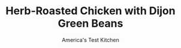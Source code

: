 ---
layout: ../../layouts/MarkdownPostLayout.astro
title: Herb-Roasted Chicken with Dijon Green Beans
author: America's Test Kitchen
pubDate: 2023-03-15
description: "The quick weeknight meal may sound (and taste) like it would take hours to prepare, but we found a way to cut down on the time without sacrificing flavor."
image_url: https://res.cloudinary.com/hksqkdlah/image/upload/ar_1:1,c_fill,dpr_2.0,f_auto,fl_lossy.progressive.strip_profile,g_faces:auto,q_auto:low,w_344/9553_sfs-herbroastedchickenwithdijongreenbeans-14
tags: ["Main Courses","Chicken","Weeknight","30-Minute Suppers"]
calories: 
protein: 
carbohydrates: 
fats: 
fiber: 
ingredients: ["5 tablespoons, unsalted butter, softened","2 tablespoons, Dijon mustard","2 tablespoons, minced fresh thyme","3 , garlic cloves, minced",", Salt and pepper","2 teaspoons, honey","4 (12-ounce) bone-in, split chicken breasts, trimmed and halved crosswise","2 pounds, green beans, trimmed and cut into 2-inch lengths","1/4 cup, water"]
serves: 4
time: "30 minutes"
instructions: ["Adjust oven rack to lowest position and heat oven to 450 degrees. Combine butter, mustard, thyme, garlic, ½ teaspoon salt, and ½ teaspoon pepper in bowl. Transfer 2 tablespoons butter mixture to second bowl and stir in honey; reserve. Pat chicken dry with paper towels and rub with unsweetened butter mixture. Cook chicken, skin side down, in 12-inch nonstick skillet over medium-high heat until browned, about 5 minutes. Arrange chicken, skin side up, in 13 by 9-inch baking dish and roast until meat registers 160 degrees, about 20 minutes.","Meanwhile, melt reserved honey butter over medium-high heat in now-empty skillet. Add green beans and cook, stirring occasionally, until spotty brown, 8 to 10 minutes. Stir in water and ½ teaspoon salt, cover, and reduce heat to medium-low. Cook until beans are nearly tender, 3 to 5 minutes. Remove lid and cook until liquid evaporates and beans are tender, about 1 minute. Season with salt and pepper to taste. Serve with chicken."]
nutrition: undefined
notes: "A mustardy compound butter flavors both chicken and green beans."
---